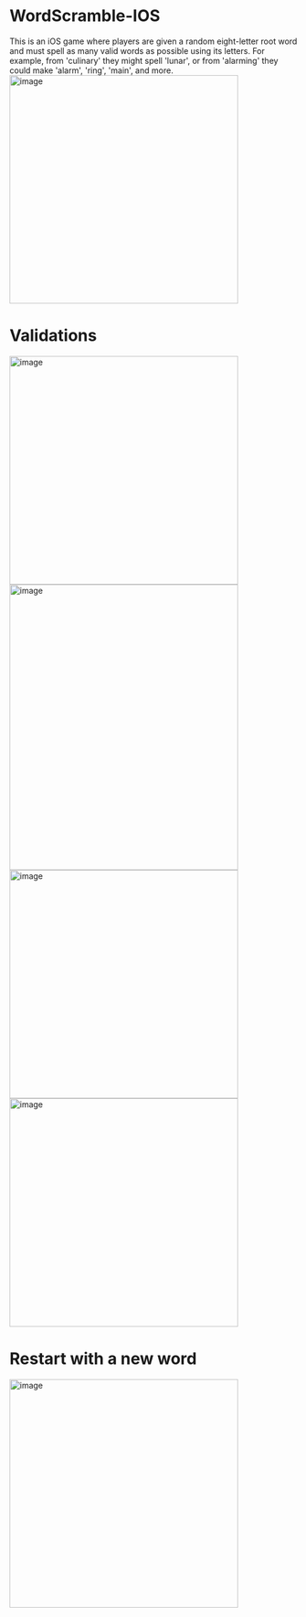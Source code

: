 # WordScramble-IOS
This is an iOS game where players are given a random eight-letter root word and must spell as many valid words as possible using its letters. For example, from 'culinary' they might spell 'lunar', or from 'alarming' they could make 'alarm', 'ring', 'main', and more.
<br/>
<img width="400" alt="image" src="https://github.com/user-attachments/assets/541880b6-7e55-4c3d-810d-2f62c649b466" />

# Validations
<img width="400" alt="image" src="https://github.com/user-attachments/assets/7ead8761-bb82-47ae-ba4e-d58b256522a6" />
<img width="400" height="500" alt="image" src="https://github.com/user-attachments/assets/603de144-34ae-43b3-8654-97895417f592" />
<img width="400" alt="image" src="https://github.com/user-attachments/assets/309ff3c4-b602-493c-88dc-b7558c6afb9a" />
<img width="400" alt="image" src="https://github.com/user-attachments/assets/ef4a85e4-ca35-4501-9d0c-33b5fbf39b40" />

# Restart with a new word
<img width="400" alt="image" src="https://github.com/user-attachments/assets/9b4a60ad-2a13-43cd-a7be-9be7ef158261" />



